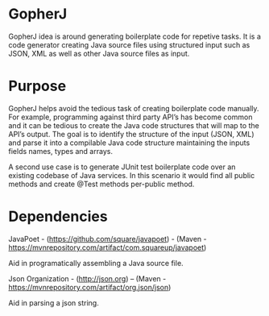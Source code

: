 # GopherJ

GopherJ idea is around generating boilerplate code for repetive tasks. It is a code generator creating Java source files using structured input such as JSON, XML as well as other Java source files as input. 

# Purpose

GopherJ helps avoid the tedious task of creating boilerplate code manually. For example, programming against third party API’s has become common and it can be tedious to create the Java code structures that will map to the API’s output. The goal is to identify the structure of the input (JSON, XML) and parse it into a compilable Java code structure maintaining the inputs fields names, types and arrays. 

A second use case is to generate JUnit test boilerplate code over an existing codebase of Java services. In this scenario it would find all public methods and create @Test methods per-public method.  

# Dependencies

JavaPoet - (https://github.com/square/javapoet) - (Maven - https://mvnrepository.com/artifact/com.squareup/javapoet)

  Aid in programatically assembling a Java source file. 
  
Json Organization - (http://json.org) – (Maven - https://mvnrepository.com/artifact/org.json/json)

  Aid in parsing a json string. 
